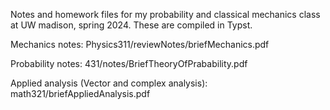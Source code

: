 Notes and homework files for my probability and classical mechanics class at UW madison, spring 2024. These are compiled in Typst.

Mechanics notes: Physics311/reviewNotes/briefMechanics.pdf

Probability notes: 431/notes/BriefTheoryOfPrabability.pdf

Applied analysis (Vector and complex analysis): math321/briefAppliedAnalysis.pdf
